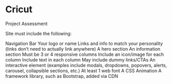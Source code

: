 # Cricut
Project Assessment

Site must include the following:

Navigation Bar
Your logo or name
Links and info to match your personality (links don’t need to actually link anywhere)
A hero section
An information section
Must be 3 or 4 responsive columns
Include an icon/image for each column
Include text in each column
May include dummy links/CTAs
An interactive element (examples include modals, dropdowns, popovers, alerts, carousel, collapsible sections, etc.)
At least 1 web font
A CSS Animation
A framework library, such as Bootstrap, added via CDN
